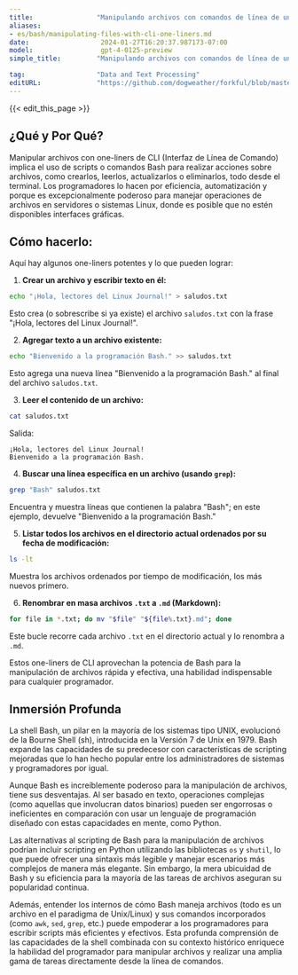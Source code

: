 ```yaml
---
title:                "Manipulando archivos con comandos de línea de una sola línea"
aliases:
- es/bash/manipulating-files-with-cli-one-liners.md
date:                  2024-01-27T16:20:37.987173-07:00
model:                 gpt-4-0125-preview
simple_title:         "Manipulando archivos con comandos de línea de una sola línea"

tag:                  "Data and Text Processing"
editURL:              "https://github.com/dogweather/forkful/blob/master/content/es/bash/manipulating-files-with-cli-one-liners.md"
---
```


{{< edit_this_page >}}

## ¿Qué y Por Qué?

Manipular archivos con one-liners de CLI (Interfaz de Línea de Comando) implica el uso de scripts o comandos Bash para realizar acciones sobre archivos, como crearlos, leerlos, actualizarlos o eliminarlos, todo desde el terminal. Los programadores lo hacen por eficiencia, automatización y porque es excepcionalmente poderoso para manejar operaciones de archivos en servidores o sistemas Linux, donde es posible que no estén disponibles interfaces gráficas.

## Cómo hacerlo:

Aquí hay algunos one-liners potentes y lo que pueden lograr:

1. **Crear un archivo y escribir texto en él:**
```Bash
echo "¡Hola, lectores del Linux Journal!" > saludos.txt
```
Esto crea (o sobrescribe si ya existe) el archivo `saludos.txt` con la frase "¡Hola, lectores del Linux Journal!".

2. **Agregar texto a un archivo existente:**
```Bash
echo "Bienvenido a la programación Bash." >> saludos.txt
```
Esto agrega una nueva línea "Bienvenido a la programación Bash." al final del archivo `saludos.txt`.

3. **Leer el contenido de un archivo:**
```Bash
cat saludos.txt
```
Salida:
```
¡Hola, lectores del Linux Journal!
Bienvenido a la programación Bash.
```

4. **Buscar una línea específica en un archivo (usando `grep`):**
```Bash
grep "Bash" saludos.txt
```
Encuentra y muestra líneas que contienen la palabra "Bash"; en este ejemplo, devuelve "Bienvenido a la programación Bash."

5. **Listar todos los archivos en el directorio actual ordenados por su fecha de modificación:**
```Bash
ls -lt
```
Muestra los archivos ordenados por tiempo de modificación, los más nuevos primero.

6. **Renombrar en masa archivos `.txt` a `.md` (Markdown):**
```Bash
for file in *.txt; do mv "$file" "${file%.txt}.md"; done
```
Este bucle recorre cada archivo `.txt` en el directorio actual y lo renombra a `.md`.

Estos one-liners de CLI aprovechan la potencia de Bash para la manipulación de archivos rápida y efectiva, una habilidad indispensable para cualquier programador.

## Inmersión Profunda

La shell Bash, un pilar en la mayoría de los sistemas tipo UNIX, evolucionó de la Bourne Shell (sh), introducida en la Versión 7 de Unix en 1979. Bash expande las capacidades de su predecesor con características de scripting mejoradas que lo han hecho popular entre los administradores de sistemas y programadores por igual.

Aunque Bash es increíblemente poderoso para la manipulación de archivos, tiene sus desventajas. Al ser basado en texto, operaciones complejas (como aquellas que involucran datos binarios) pueden ser engorrosas o ineficientes en comparación con usar un lenguaje de programación diseñado con estas capacidades en mente, como Python.

Las alternativas al scripting de Bash para la manipulación de archivos podrían incluir scripting en Python utilizando las bibliotecas `os` y `shutil`, lo que puede ofrecer una sintaxis más legible y manejar escenarios más complejos de manera más elegante. Sin embargo, la mera ubicuidad de Bash y su eficiencia para la mayoría de las tareas de archivos aseguran su popularidad continua.

Además, entender los internos de cómo Bash maneja archivos (todo es un archivo en el paradigma de Unix/Linux) y sus comandos incorporados (como `awk`, `sed`, `grep`, etc.) puede empoderar a los programadores para escribir scripts más eficientes y efectivos. Esta profunda comprensión de las capacidades de la shell combinada con su contexto histórico enriquece la habilidad del programador para manipular archivos y realizar una amplia gama de tareas directamente desde la línea de comandos.

